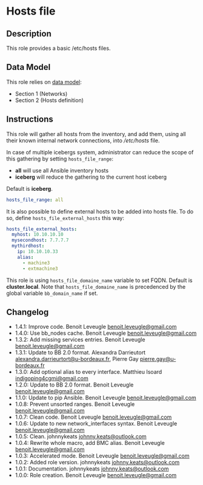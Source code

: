 # Hosts file

## Description

This role provides a basic /etc/hosts files.

## Data Model

This role relies on [data model](https://github.com/bluebanquise/bluebanquise/blob/master/resources/data_model.md):
* Section 1 (Networks)
* Section 2 (Hosts definition)

## Instructions

This role will gather all hosts from the inventory, and add them, using all
their known internal network connections, into */etc/hosts* file.

In case of multiple icebergs system, administrator can reduce the scope of this
gathering by setting `hosts_file_range`:

* **all** will use all Ansible inventory hosts
* **iceberg** will reduce the gathering to the current host iceberg

Default is **iceberg**.

```yaml
hosts_file_range: all
```

It is also possible to define external hosts to be added into hosts file.
To do so, define `hosts_file_external_hosts` this way:

```yaml
hosts_file_external_hosts:
  myhost: 10.10.10.10
  mysecondhost: 7.7.7.7
  mythirdhost:
    ip: 10.10.10.33
    alias:
      - machine3
      - extmachine3
```

This role is using `hosts_file_domaine_name` variable to set FQDN. Default is **cluster.local**.
Note that `hosts_file_domaine_name` is precedenced by the global variable `bb_domain_name` if set. 

## Changelog

* 1.4.1: Improve code. Benoit Leveugle <benoit.leveugle@gmail.com>
* 1.4.0: Use bb_nodes cache. Benoit Leveugle <benoit.leveugle@gmail.com>
* 1.3.2: Add missing services entries. Benoit Leveugle <benoit.leveugle@gmail.com>
* 1.3.1: Update to BB 2.0 format. Alexandra Darrieutort <alexandra.darrieurtort@u-bordeaux.fr>, Pierre Gay <pierre.gay@u-bordeaux.fr>
* 1.3.0: Add optional alias to every interface. Matthieu Isoard <indigoping4cgmi@gmail.com>
* 1.2.0: Update to BB 2.0 format. Benoit Leveugle <benoit.leveugle@gmail.com>
* 1.1.0: Update to pip Ansible. Benoit Leveugle <benoit.leveugle@gmail.com>
* 1.0.8: Prevent unsorted ranges. Benoit Leveugle <benoit.leveugle@gmail.com>
* 1.0.7: Clean code. Benoit Leveugle <benoit.leveugle@gmail.com>
* 1.0.6: Update to new network_interfaces syntax. Benoit Leveugle <benoit.leveugle@gmail.com>
* 1.0.5: Clean. johnnykeats <johnny.keats@outlook.com>
* 1.0.4: Rewrite whole macro, add BMC alias. Benoit Leveugle <benoit.leveugle@gmail.com>
* 1.0.3: Accelerated mode. Benoit Leveugle <benoit.leveugle@gmail.com>
* 1.0.2: Added role version. johnnykeats <johnny.keats@outlook.com>
* 1.0.1: Documentation. johnnykeats <johnny.keats@outlook.com>
* 1.0.0: Role creation. Benoit Leveugle <benoit.leveugle@gmail.com>
